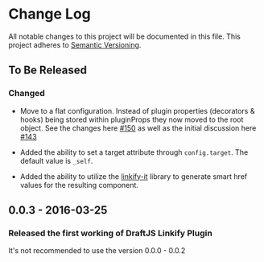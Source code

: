 # Change Log

All notable changes to this project will be documented in this file.
This project adheres to [Semantic Versioning](http://semver.org/).

## To Be Released

### Changed

- Move to a flat configuration. Instead of plugin properties (decorators & hooks) being stored within pluginProps they now moved to the root object. See the changes here [#150](https://github.com/draft-js-plugins/draft-js-plugins/pull/150/files) as well as the initial discussion here [#143](https://github.com/draft-js-plugins/draft-js-plugins/issues/143)

- Added the ability to set a target attribute through `config.target`. The default value is `_self`.

- Added the ability to utilize the [linkify-it](https://github.com/markdown-it/linkify-it) library to generate smart href values for the resulting component.

## 0.0.3 - 2016-03-25
### Released the first working of DraftJS Linkify Plugin

It's not recommended to use the version 0.0.0 - 0.0.2
